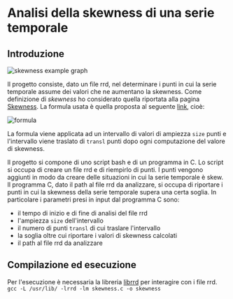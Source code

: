 # Analisi della skewness di una serie temporale

## Introduzione

![skewness example graph](/images/example.png)

Il progetto consiste, dato un file rrd, nel determinare i punti in cui la serie temporale assume dei valori che ne aumentano la skewness. Come definizione di _skewness_ ho considerato quella riportata alla pagina [Skewness](https://en.wikipedia.org/wiki/Skewness). La formula usata è quella proposta al seguente [link](https://en.wikipedia.org/wiki/Skewness#Sample_skewness), cioè:

![formula](/images/formula.png)

La formula viene applicata ad un intervallo di valori di ampiezza `size` punti e l'intervallo viene traslato di `transl` punti dopo ogni computazione del valore di skewness.

Il progetto si compone di uno script bash e di un programma in C. Lo script si occupa di creare un file rrd e di riempirlo di punti. I punti vengono aggiunti in modo da creare delle situazioni in cui la serie temporale è skew. Il programma C, dato il path al file rrd da analizzare, si occupa di riportare i punti in cui la skewness della serie temporale supera una certa soglia. In particolare i parametri presi in input dal programma C sono:
- il tempo di inizio e di fine di analisi del file rrd
- l'ampiezza `size` dell'intervallo
- il numero di punti `transl` di cui traslare l'intervallo
- la soglia oltre cui riportare i valori di skewness calcolati
- il path al file rrd da analizzare

## Compilazione ed esecuzione

Per l'esecuzione è necessaria la libreria [librrd](https://github.com/oetiker/rrdtool-1.x) per interagire con i file rrd.
`gcc -L /usr/lib/ -lrrd -lm skewness.c -o skewness`

